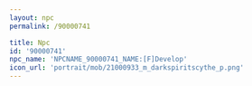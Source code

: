 ```yaml
---
layout: npc
permalink: /90000741

title: Npc
id: '90000741'
npc_name: 'NPCNAME_90000741_NAME:[F]Develop'
icon_url: 'portrait/mob/21000933_m_darkspiritscythe_p.png'
---
```

